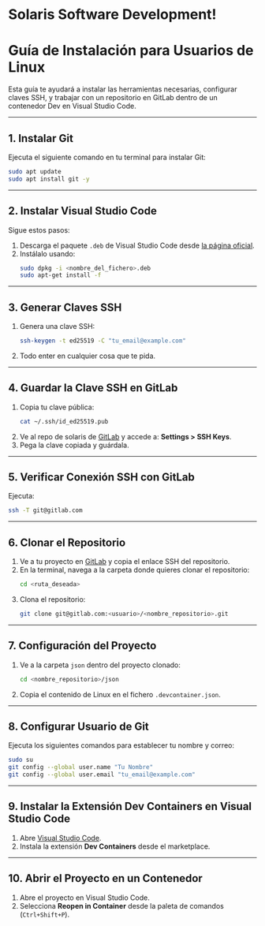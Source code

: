 # Solaris Software Development!

# Guía de Instalación para Usuarios de Linux

Esta guía te ayudará a instalar las herramientas necesarias, configurar claves SSH, y trabajar con un repositorio en GitLab dentro de un contenedor Dev en Visual Studio Code.

---

## 1. Instalar Git
Ejecuta el siguiente comando en tu terminal para instalar Git:
```bash
sudo apt update
sudo apt install git -y
```

---

## 2. Instalar Visual Studio Code
Sigue estos pasos:
1. Descarga el paquete `.deb` de Visual Studio Code desde [la página oficial](https://code.visualstudio.com/).
2. Instálalo usando:
   ```bash
   sudo dpkg -i <nombre_del_fichero>.deb
   sudo apt-get install -f
   ```

---

## 3. Generar Claves SSH
1. Genera una clave SSH:
   ```bash
   ssh-keygen -t ed25519 -C "tu_email@example.com"
   ```
2. Todo enter en cualquier cosa que te pida.

---

## 4. Guardar la Clave SSH en GitLab
1. Copia tu clave pública:
   ```bash
   cat ~/.ssh/id_ed25519.pub
   ```
2. Ve al repo de solaris de [GitLab](https://gitlab.com/) y accede a: **Settings > SSH Keys**.
3. Pega la clave copiada y guárdala.

---

## 5. Verificar Conexión SSH con GitLab
Ejecuta:
```bash
ssh -T git@gitlab.com
```
---

## 6. Clonar el Repositorio
1. Ve a tu proyecto en [GitLab](https://gitlab.com/) y copia el enlace SSH del repositorio.
2. En la terminal, navega a la carpeta donde quieres clonar el repositorio:
   ```bash
   cd <ruta_deseada>
   ```
3. Clona el repositorio:
   ```bash
   git clone git@gitlab.com:<usuario>/<nombre_repositorio>.git
   ```

---

## 7. Configuración del Proyecto
1. Ve a la carpeta `json` dentro del proyecto clonado:
   ```bash
   cd <nombre_repositorio>/json
   ```
2. Copia el contenido de Linux en el fichero `.devcontainer.json`.

---

## 8. Configurar Usuario de Git
Ejecuta los siguientes comandos para establecer tu nombre y correo:
```bash
sudo su
git config --global user.name "Tu Nombre"
git config --global user.email "tu_email@example.com"
```

---

## 9. Instalar la Extensión Dev Containers en Visual Studio Code
1. Abre [Visual Studio Code](https://code.visualstudio.com/).
2. Instala la extensión **Dev Containers** desde el marketplace.

---

## 10. Abrir el Proyecto en un Contenedor
1. Abre el proyecto en Visual Studio Code.
2. Selecciona **Reopen in Container** desde la paleta de comandos (`Ctrl+Shift+P`).
